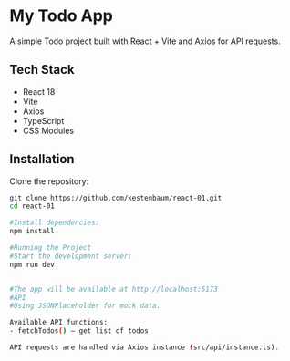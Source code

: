 # My Todo App
A simple Todo project built with React + Vite and Axios for API requests.

## Tech Stack
- React 18
- Vite
- Axios
- TypeScript
- CSS Modules

## Installation
Clone the repository:

```bash
git clone https://github.com/kestenbaum/react-01.git
cd react-01

#Install dependencies:
npm install

#Running the Project
#Start the development server:
npm run dev


#The app will be available at http://localhost:5173
#API
#Using JSONPlaceholder for mock data.

Available API functions:
- fetchTodos() — get list of todos

API requests are handled via Axios instance (src/api/instance.ts).
